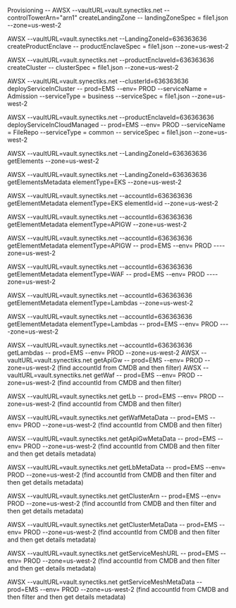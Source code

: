 Provisioning --
AWSX --vaultURL=vault.synectiks.net --controlTowerArn="arn1" createLandingZone  -- landingZoneSpec = file1.json --zone=us-west-2

AWSX --vaultURL=vault.synectiks.net --LandingZoneId=636363636 createProductEnclave  -- productEnclaveSpec = file1.json --zone=us-west-2

AWSX --vaultURL=vault.synectiks.net --productEnclaveId=636363636 createCluster  -- clusterSpec = file1.json --zone=us-west-2

AWSX --vaultURL=vault.synectiks.net --clusterId=636363636 deployServiceInCluster  -- prod=EMS --env= PROD --serviceName = Admission 
--serviceType = business --serviceSpec = file1.json --zone=us-west-2

AWSX --vaultURL=vault.synectiks.net --productEnclaveId=636363636 deployServiceInCloudManaged  -- prod=EMS --env= PROD --serviceName = FileRepo 
--serviceType = common -- serviceSpec = file1.json --zone=us-west-2


AWSX --vaultURL=vault.synectiks.net --LandingZoneId=636363636  getElements  --zone=us-west-2

AWSX --vaultURL=vault.synectiks.net --LandingZoneId=636363636  getElementsMetadata  elementType=EKS  --zone=us-west-2


AWSX --vaultURL=vault.synectiks.net --accountId=636363636  getElementMetadata  elementType=EKS  elementId=id --zone=us-west-2

AWSX --vaultURL=vault.synectiks.net --accountId=636363636  getElementMetadata  elementType=APIGW --zone=us-west-2

AWSX --vaultURL=vault.synectiks.net --accountId=636363636  getElementMetadata  elementType=APIGW -- prod=EMS --env= PROD ----zone=us-west-2

AWSX --vaultURL=vault.synectiks.net --accountId=636363636  getElementMetadata  elementType=WAF -- prod=EMS --env= PROD ----zone=us-west-2

AWSX --vaultURL=vault.synectiks.net --accountId=636363636  getElementMetadata  elementType=Lambdas --zone=us-west-2

AWSX --vaultURL=vault.synectiks.net --accountId=636363636  getElementMetadata  elementType=Lambdas -- prod=EMS --env= PROD ----zone=us-west-2



AWSX --vaultURL=vault.synectiks.net --accountId=636363636  getLambdas -- prod=EMS --env= PROD --zone=us-west-2
AWSX --vaultURL=vault.synectiks.net getApiGw -- prod=EMS --env= PROD --zone=us-west-2 (find accountId from CMDB and then filter)
AWSX --vaultURL=vault.synectiks.net getWaf -- prod=EMS --env= PROD --zone=us-west-2 (find accountId from CMDB and then filter)

AWSX --vaultURL=vault.synectiks.net getLb -- prod=EMS --env= PROD --zone=us-west-2 (find accountId from CMDB and then filter)

AWSX --vaultURL=vault.synectiks.net getWafMetaData -- prod=EMS --env= PROD --zone=us-west-2 (find accountId from CMDB and then filter)

AWSX --vaultURL=vault.synectiks.net getApiGwMetaData -- prod=EMS --env= PROD --zone=us-west-2 (find accountId from CMDB and then filter and then get details metadata)

AWSX --vaultURL=vault.synectiks.net getLbMetaData -- prod=EMS --env= PROD --zone=us-west-2 (find accountId from CMDB and then filter and then get details metadata)

AWSX --vaultURL=vault.synectiks.net getClusterArn -- prod=EMS --env= PROD --zone=us-west-2 (find accountId from CMDB and then filter and then get details metadata)

AWSX --vaultURL=vault.synectiks.net getClusterMetaData -- prod=EMS --env= PROD --zone=us-west-2 (find accountId from CMDB and then filter and then get details metadata)

AWSX --vaultURL=vault.synectiks.net getServiceMeshURL -- prod=EMS --env= PROD --zone=us-west-2 (find accountId from CMDB and then filter and then get details metadata)

AWSX --vaultURL=vault.synectiks.net getServiceMeshMetaData -- prod=EMS --env= PROD --zone=us-west-2 (find accountId from CMDB and then filter and then get details metadata)



